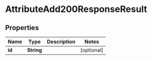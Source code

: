 

# AttributeAdd200ResponseResult


## Properties

Name | Type | Description | Notes
------------ | ------------- | ------------- | -------------
**id** | **String** |  |  [optional]




